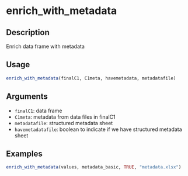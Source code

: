 # enrich_with_metadata

## Description

Enrich data frame with metadata

## Usage

```r
enrich_with_metadata(finalC1, C1meta, havemetadata, metadatafile)
```

## Arguments

* `finalC1`: data frame
* `C1meta`: metadata from data files in finalC1
* `metadatafile`: structured metadata sheet
* `havemetadatafile`: boolean to indicate if we have structured metadata sheet

## Examples

```r
enrich_with_metadata(values, metadata_basic, TRUE, "metadata.xlsx")
```

